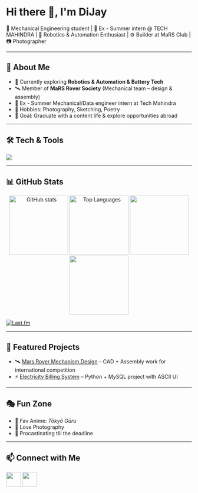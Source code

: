# Hi there 👋, I'm DiJay

🚀 Mechanical Engineering student | 🏢 Ex - Summer intern @ TECH MAHINDRA | 🌌 Robotics & Automation Enthusiast | ⚙️ Builder at MaRS Club | 📷 Photographer

---

## 🌟 About Me
- 🔭 Currently exploring **Robotics & Automation & Battery Tech**
- 🛰️ Member of **MaRS Rover Society** (Mechanical team – design & assembly)
- 🏢 Ex - Summer Mechanical/Data engineer intern at Tech Mahindra
- 🎨 Hobbies: Photography, Sketching, Poetry
- 🎯 Goal: Graduate with a content life & explore opportunities abroad

---

## 🛠️ Tech & Tools
<p align="left">
  <img src="https://skillicons.dev/icons?i=fusion360,solidworks,cpp,python,html,css,javascript,mysql,git,github,autocad" />
</p>

---

## 📊 GitHub Stats

<p align="center">
  <img src="https://github-readme-stats.vercel.app/api?username=just0dj&show_icons=true&theme=tokyonight" alt="GitHub stats" height="160"/>
  <img src="https://github-readme-stats.vercel.app/api/top-langs/?username=just0dj&layout=compact&theme=tokyonight" alt="Top Languages" height="160"/>
  <img src="![](https://quotes-github-readme.vercel.app/api?type=horizontal&theme=tokyonight)" height="160"/>
  <img src="[![Last.fm](https://lastfm-recently-played.vercel.app/api?user=Just0DJ)](https://www.last.fm/user/Just0DJ)" height="160"/>
</p>

[![Last.fm](https://lastfm-recently-played.vercel.app/api?user=Just0DJ)](https://www.last.fm/user/Just0DJ)

---

## 🚀 Featured Projects
- 🛰️ [Mars Rover Mechanism Design]("https://www.instagram.com/p/DJv-9M2NCVi/?utm_source=ig_web_button_share_sheet&igsh=Ym5ydWxkdXhxN2g3") – CAD + Assembly work for international competition
- ⚡ [Electricity Billing System]("https://github.com/Just0DJ/Electricity-billing-system-project") – Python + MySQL project with ASCII UI

---

## 🎭 Fun Zone
- 🎵 Fav Anime: *Tōkyō Gūru*
- 📸 Love Photography
- 👀 Procastinating till the deadline

---

## 📫 Connect with Me
<p align="left">
  <a href="https://www.linkedin.com/in/IamDijay"><img src="https://skillicons.dev/icons?i=linkedin" height="40"></a>
  <a href="https://www.instagram.com/just0dj"><img src="https://skillicons.dev/icons?i=instagram" height="40"></a>
</p>

